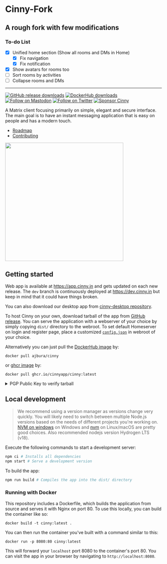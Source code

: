 # Cinny-Fork

## A rough fork with few modifications

### To-do List

- [x] Unified home section (Show all rooms and DMs in Home)
  - [x] Fix navigation
  - [x] Fix notification
- [x] Show avatars for rooms too
- [ ] Sort rooms by activities
- [ ] Collapse rooms and DMs

---

<p>
    <a href="https://github.com/ajbura/cinny/releases">
        <img alt="GitHub release downloads" src="https://img.shields.io/github/downloads/ajbura/cinny/total?logo=github&style=social"></a>
    <a href="https://hub.docker.com/r/ajbura/cinny">
        <img alt="DockerHub downloads" src="https://img.shields.io/docker/pulls/ajbura/cinny?logo=docker&style=social"></a>
    <a href="https://fosstodon.org/@cinnyapp">
        <img alt="Follow on Mastodon" src="https://img.shields.io/mastodon/follow/106845779685925461?domain=https%3A%2F%2Ffosstodon.org&logo=mastodon&style=social"></a>
    <a href="https://twitter.com/intent/follow?screen_name=cinnyapp">
        <img alt="Follow on Twitter" src="https://img.shields.io/twitter/follow/cinnyapp?logo=twitter&style=social"></a>
    <a href="https://cinny.in/#sponsor">
        <img alt="Sponsor Cinny" src="https://img.shields.io/opencollective/all/cinny?logo=opencollective&style=social"></a>
</p>

A Matrix client focusing primarily on simple, elegant and secure interface. The main goal is to have an instant messaging application that is easy on people and has a modern touch.
- [Roadmap](https://github.com/orgs/cinnyapp/projects/1)
- [Contributing](./CONTRIBUTING.md)

<img align="center" src="https://raw.githubusercontent.com/cinnyapp/cinny-site/main/assets/preview2-light.png" height="380">

## Getting started
Web app is available at https://app.cinny.in and gets updated on each new release. The `dev` branch is continuously deployed at https://dev.cinny.in but keep in mind that it could have things broken.

You can also download our desktop app from [cinny-desktop repository](https://github.com/cinnyapp/cinny-desktop).

To host Cinny on your own, download tarball of the app from [GitHub release](https://github.com/cinnyapp/cinny/releases/latest).
You can serve the application with a webserver of your choice by simply copying `dist/` directory to the webroot. 
To set default Homeserver on login and register page, place a customized [`config.json`](config.json) in webroot of your choice.

Alternatively you can just pull the [DockerHub image](https://hub.docker.com/r/ajbura/cinny) by:
```
docker pull ajbura/cinny
```
or [ghcr image](https://github.com/cinnyapp/cinny/pkgs/container/cinny) by:
```
docker pull ghcr.io/cinnyapp/cinny:latest
```

<details>
<summary>PGP Public Key to verify tarball</summary>

```
-----BEGIN PGP PUBLIC KEY BLOCK-----

mQGNBGJw/g0BDAC8qQeLqDMzYzfPyOmRlHVEoguVTo+eo1aVdQH2X7OELdjjBlyj
6d6c1adv/uF2g83NNMoQY7GEeHjRnXE4m8kYSaarb840pxrYUagDc0dAbJOGaCBY
FKTo7U1Kvg0vdiaRuus0pvc1NVdXSxRNQbFXBSwduD+zn66TI3HfcEHNN62FG1cE
K1jWDwLAU0P3kKmj8+CAc3h9ZklPu0k/+t5bf/LJkvdBJAUzGZpehbPL5f3u3BZ0
leZLIrR8uV7PiV5jKFahxlKR5KQHld8qQm+qVhYbUzpuMBGmh419I6UvTzxuRcvU
Frn9ttCEzV55Y+so4X2e4ZnB+5gOnNw+ecifGVdj/+UyWnqvqqDvLrEjjK890nLb
Pil4siecNMEpiwAN6WSmKpWaCwQAHEGDVeZCc/kT0iYfj5FBcsTVqWiO6eaxkUlm
jnulqWqRrlB8CJQQvih/g//uSEBdzIibo+ro+3Jpe120U/XVUH62i9HoRQEm6ADG
4zS5hIq4xyA8fL8AEQEAAbQdQ2lubnlBcHAgPGNpbm55YXBwQGdtYWlsLmNvbT6J
AdQEEwEIAD4WIQSRri2MHidaaZv+vvuUMwx6UK/M8wUCYnD+DQIbAwUJA8JnAAUL
CQgHAgYVCgkICwIEFgIDAQIeAQIXgAAKCRCUMwx6UK/M88ApC/9HAdbum1lYBC0s
1k7GwP2A7B4sQtBWjy771BzybWlHeaeG+BGJwg4YiuowXZMm5dubFJFoI/CfeY07
B5aK40/bmT6Xcfkp0VA74c1wUpubBUEJN7tH5HG/OGd9BKeq9E/HHtVaJLVT1k3w
Rhv9VuHO6nR30EEp7IDthftotl5S4lio3+W0pKk4TAKV8vjaCNp3y/lAHzoP1BU9
bUSao+7GXVeArKBjuqxN+t1uuiaxPH4L0oe2pMVjTig04zGJM5fTVoly859MEcC/
R7Taq9RWGfXFmgCXy8Dviz3eOD90vqpCzhX4+ypK0cp2X0UwhMH4dpKUzExmdbhl
eBO5GcHB4VxvloRBNf9/Lr7YOTgWejMUw+MlhZE2RE8unfW1LnM/cjL4dhXzO/XB
FUHHNq8d6d4e02rfWqw7mZo2/NVJgFRcvzw2rgx7w7CKtCNwF4lNjUetB2waZzDb
fAE0kwhK4Iuwvy12JOBzL0Yy9MxANtwUryr/LQz9AmdT4Rwnp0S5AY0EYnD+DQEM
ANOu/d6ZMF8bW+Df9RDCUQKytbaZfa+ZbIHBus7whCD/SQMOhPKntv3HX7SmMCs+
5i27kJMu4YN623JCS7hdCoXVO1R5kXCEcneW/rPBMDutaM472YvIWMIqK9Wwl5+0
Piu2N+uTkKhe9uS2u7eN+Khef3d7xfjGRxoppM+xI9dZO+jhYiy8LuC0oBohTjJq
QPqfGDpowBwRkkOsGz/XVcesJ1Pzg4bKivTS9kZjZSyT9RRSY8As0sVUN57AwYul
s1+eh00n/tVpi2Jj9pCm7S0csSXvXj8v2OTdK1jt4YjpzR0/rwh4+/xlOjDjZEqH
vMPhpzpbgnwkxZ3X8BFne9dJ3maC5zQ3LAeCP5m1W0hXzagYhfyjo74slJgD1O8c
LDf2Oxc5MyM8Y/UK497zfqSPfgT3NhQmhHzk83DjXw3I6Z3A3U+Jp61w0eBRI1nx
H1UIG+gldcAKUTcfwL0lghoT3nmi9JAbvek0Smhz00Bbo8/dx8vwQRxDUxlt7Exx
NwARAQABiQG8BBgBCAAmFiEEka4tjB4nWmmb/r77lDMMelCvzPMFAmJw/g0CGwwF
CQPCZwAACgkQlDMMelCvzPPT7Qv8CjXUEhphZFLwpBfaNOzRNfIXJST9aDit8zHW
IMmfSpORVfpU71IyIB3o/DtTUPwCeb8nvNJs7aj1QT1ZUSsqFa3yY2S16V/g8+WN
sHca6oDSc1J+A0eEpEL1HbG1b5OPBC0AeGvvMOoqrbqThBZVKg1Jc/0SD3cvKElv
aHeCZCNNmfcZ2Ib4HYhhc8//ZtC9TeI+5J/YesctY1M12EoWMxMrc27Y3P5Pa0BI
Uc3qxWggPq1vOFYsEshL0w99HyJvREJmQA7Fa0crV+rICxyrBxJeNnEvjH/0KCBU
LCkEonLY1QwrxyeeV3VpxGE3zHHE3azOdAjTIoAdzX5f/qhbgYlM68GL2f8xdDkp
O0igSGHWhO4F8BfmE7IOTx1Bi7daczp8nCFxh73cKpKB0RUsd9xxrqYpovjmEAlo
w7aHpdzt64NQcsrbK10OSVDF3gFa9Vz20/NQvdUrp8jGmAb/8+nYqI94Jsc28H36
UeGsouhyuITLwEhScounZDqop+Dx
=Zg+6
-----END PGP PUBLIC KEY BLOCK-----
```
</details>

## Local development
> We recommend using a version manager as versions change very quickly. You will likely need to switch 
between multiple Node.js versions based on the needs of different projects you're working on. [NVM on windows](https://github.com/coreybutler/nvm-windows#installation--upgrades) on Windows and [nvm](https://github.com/nvm-sh/nvm) on Linux/macOS are pretty good choices. Also recommended nodejs version Hydrogen LTS (v18).

Execute the following commands to start a development server:
```sh
npm ci # Installs all dependencies
npm start # Serve a development version
```

To build the app:
```sh
npm run build # Compiles the app into the dist/ directory
```

### Running with Docker
This repository includes a Dockerfile, which builds the application from source and serves it with Nginx on port 80. To
use this locally, you can build the container like so:
```
docker build -t cinny:latest .
```

You can then run the container you've built with a command similar to this:
```
docker run -p 8080:80 cinny:latest
```

This will forward your `localhost` port 8080 to the container's port 80. You can visit the app in your browser by navigating to `http://localhost:8080`.
